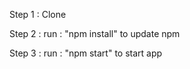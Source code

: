 Step 1 : Clone

Step 2 : run : "npm install" to update npm

Step 3 : run : "npm start" to start app
